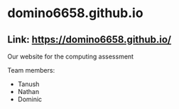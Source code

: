 # domino6658.github.io

## Link: https://domino6658.github.io/

Our website for the computing assessment

Team members:
- Tanush
- Nathan
- Dominic